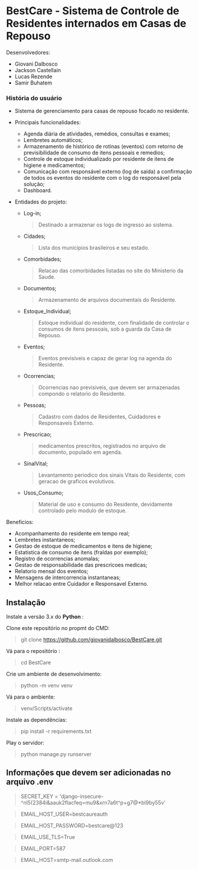 # BestCare - Sistema de Controle de Residentes internados em Casas de Repouso

Desenvolvedores:
- Giovani Dalbosco
- Jackson Castellain
- Lucas Rezende
- Samir Buhatem

### História do usuário
- Sistema de gerenciamento para casas de repouso focado no residente. 
- Principais funcionalidades:
  - Agenda diária de atividades, remédios, consultas e exames;
  - Lembretes automáticos;
  - Armazenamento de histórico de rotinas (eventos) com retorno de previsibilidade de consumo de itens pessoais e remedios;
  - Controle de estoque individualizado por residente de itens de higiene e medicamentos;
  - Comunicação com responsável externo (log de saída) a confirmação de todos os eventos do residente com o log do responsável pela solução;
  - Dashboard.

- Entidades do projeto:
  - Log-in;
    > Destinado a armazenar os logs de ingresso ao sistema.
  - Cidades;
    > Lista dos municipios brasileiros e seu estado.
  - Comorbidades;
    > Relacao das comorbidades listadas no site do Ministerio da Saude.
  - Documentos;
    > Armazenamento de arquivos documentais do Residente.
  - Estoque_Individual;
    > Estoque individual do residente, com finalidade de controlar o consumos de itens pessoais, sob a guarda da Casa de Repouso.
  - Eventos;
    > Eventos previsiveis e capaz de gerar log na agenda do Residente.
  - Ocorrencias;
    > Ocorrencias nao previsiveis, que devem ser armazenadas compondo o relatorio do Residente.
  - Pessoas;
    > Cadastro com dados de Residentes, Cuidadores e Responsaveis Externo.
  - Prescricao;
    > medicamentos prescritos, registrados no arquivo de documento, populado em agenda. 
  - SinalVital;
    > Levantamento periodico dos sinais Vitais do Residente, com geracao de graficos evolutivos.
  - Usos_Consumo;
    > Material de uso e consumo do Residente, devidamente controlado pelo modulo de estoque.

Beneficios:
  - Acompanhamento do residente em tempo real;
  - Lembretes instantaneos;
  - Gestao de estoque de medicamentos e itens de higiene;
  - Estatistica de consumo de itens (fraldas por exemplo);
  - Registro de ocorrencias anomalas;
  - Gestao de responsabilidade das prescricoes medicas;
  - Relatorio mensal dos eventos;
  - Mensagens de intercorrencia instantaneas;
  - Melhor relacao entre Cuidador e Responsavel Externo.

## Instalação

Instale a versão 3.x do **Python** :

Clone este repositório no propmt do CMD: 
>git clone https://github.com/giovanidalbosco/BestCare.git

Vá para o repositório :
>cd BestCare

Crie um ambiente de desenvolvimento: 
> python -m venv venv

Vá para o ambiente:
> venv/Scripts/activate

Instale as dependências:
> pip install -r requirements.txt

Play o servidor: 
> python manage.py runserver


## Informações que devem ser adicionadas no arquivo .env

>SECRET_KEY = 'django-insecure-^nl5(2384i&aauk2flacfeq=mu9&xrn7a6t^p+g7@*bl9by55v'

>EMAIL_HOST_USER=bestcaureauth

>EMAIL_HOST_PASSWORD=bestcare@123

>EMAIL_USE_TLS=True

>EMAIL_PORT=587

>EMAIL_HOST=smtp-mail.outlook.com